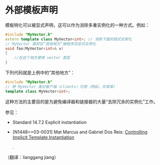 # 外部模板声明

模板特化可以被显式声明，这可以作为消除多重实例化的一种方式。例如：

```cpp
#include "MyVector.h"
extern template class MyVector<int>; // 消除下面的隐式实例化
// MyVector 类将在“其他地方”被程序员显式实例化
void foo(MyVector<int>& v)
{
    //在这个地方使用 vector 类型
} 
```

下列代码就是上例中的”其他地方”：

```cpp
#include "MyVector.h"
// 使 MyVector 类对客户端（clients）可用（例如，共享库）
template class MyVector<int>; 
```

这种方法的主要目的是为避免编译器和链接器的大量“去除冗余的实例化”工作。

参见：

*   Standard 14.7.2 Explicit instantiation
*   [N1448==03-0031] Mat Marcus and Gabriel Dos Reis: [Controlling Implicit Template Instantiation](http://www.open-std.org/jtc1/sc22/wg21/docs/papers/2003/n1448.pdf)

    .

（翻译：lianggang jiang）